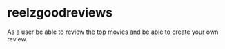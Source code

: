 # reelzgoodreviews
As a user be able to review the top movies and be able to create your own review.
